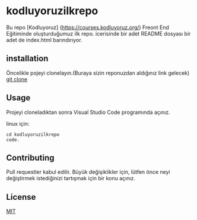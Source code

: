 # kodluyoruzilkrepo

 Bu repo [Kodluyoruz] (https://courses.kodluyoruz.org/)  Freont End  Eğitiminde oluşturduğumuz ilk repo. icerisinde bir adet README dosyası bir adet de index.html barındırıyor.

## installation

Öncelikle pojeyi clonelayın.(Buraya sizin reponuzdan aldığınız link gelecek)
[git clone](https://github.com/ismail1434/kodluyoruzilkrepo.git)

## Usage

Projeyi cloneladıktan sonra Visual Studio Code programında açınız.

linux için:
```
cd kodluyoruzilkrepo
code.
```

## Contributing

Pull requestler kabul edilir. Büyük değişiklikler için, lütfen önce neyi değiştirmek istediğinizi tartışmak için bir konu açınız.

## License

[MIT](https://opensource.org/licenses/MIT)

